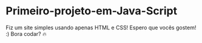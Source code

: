 # Primeiro-projeto-em-Java-Script
Fiz um site simples usando apenas HTML e CSS! Espero que vocês gostem! :) Bora codar? 🔥
